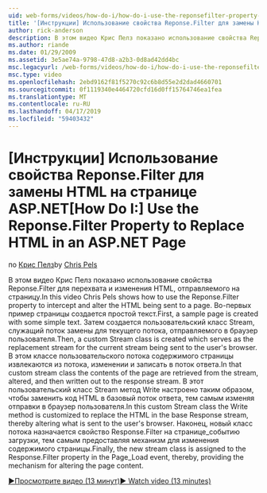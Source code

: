 ```yaml
---
uid: web-forms/videos/how-do-i/how-do-i-use-the-reponsefilter-property-to-replace-html-in-an-aspnet-page
title: '[Инструкции] Использование свойства Reponse.Filter для замены HTML на странице ASP.NET | Документация Майкрософт'
author: rick-anderson
description: В этом видео Крис Пелз показано использование свойства Reponse.Filter для перехвата и изменения HTML, отправляемого на страницу. Во-первых пример страницы создается w...
ms.author: riande
ms.date: 01/29/2009
ms.assetid: 3e5ae74a-9798-47d8-a2b3-0d8ad42dd4bc
msc.legacyurl: /web-forms/videos/how-do-i/how-do-i-use-the-reponsefilter-property-to-replace-html-in-an-aspnet-page
msc.type: video
ms.openlocfilehash: 2ebd9162f81f5270c92c6b8d55e2d2dad4660701
ms.sourcegitcommit: 0f1119340e4464720cfd16d0ff15764746ea1fea
ms.translationtype: MT
ms.contentlocale: ru-RU
ms.lasthandoff: 04/17/2019
ms.locfileid: "59403432"
---
```

# <a name="how-do-i-use-the-reponsefilter-property-to-replace-html-in-an-aspnet-page"></a><span data-ttu-id="6d4da-104">[Инструкции] Использование свойства Reponse.Filter для замены HTML на странице ASP.NET</span><span class="sxs-lookup"><span data-stu-id="6d4da-104">[How Do I:] Use the Reponse.Filter Property to Replace HTML in an ASP.NET Page</span></span>

<span data-ttu-id="6d4da-105">по [Крис Пелз](https://twitter.com/chrispels)</span><span class="sxs-lookup"><span data-stu-id="6d4da-105">by [Chris Pels](https://twitter.com/chrispels)</span></span>

<span data-ttu-id="6d4da-106">В этом видео Крис Пелз показано использование свойства Reponse.Filter для перехвата и изменения HTML, отправляемого на страницу.</span><span class="sxs-lookup"><span data-stu-id="6d4da-106">In this video Chris Pels shows how to use the Reponse.Filter property to intercept and alter the HTML being sent to a page.</span></span> <span data-ttu-id="6d4da-107">Во-первых пример страницы создается простой текст.</span><span class="sxs-lookup"><span data-stu-id="6d4da-107">First, a sample page is created with some simple text.</span></span> <span data-ttu-id="6d4da-108">Затем создается пользовательский класс Stream, служащий поток замены для текущего потока, отправляемого в браузер пользователя.</span><span class="sxs-lookup"><span data-stu-id="6d4da-108">Then, a custom Stream class is created which serves as the replacement stream for the current stream being sent to the user's browser.</span></span> <span data-ttu-id="6d4da-109">В этом классе пользовательского потока содержимого страницы извлекаются из потока, изменении и записать в поток ответа.</span><span class="sxs-lookup"><span data-stu-id="6d4da-109">In that custom stream class the contents of the page are retrieved from the stream, altered, and then written out to the response stream.</span></span> <span data-ttu-id="6d4da-110">В этот пользовательский класс Stream метод Write настроено таким образом, чтобы заменить код HTML в базовый поток ответа, тем самым изменяя отправки в браузер пользователя.</span><span class="sxs-lookup"><span data-stu-id="6d4da-110">In this custom Stream class the Write method is customized to replace the HTML in the base Response stream, thereby altering what is sent to the user's browser.</span></span> <span data-ttu-id="6d4da-111">Наконец, новый класс потока назначается свойство Response.Filter на странице\_событию загрузки, тем самым предоставляя механизм для изменения содержимого страницы.</span><span class="sxs-lookup"><span data-stu-id="6d4da-111">Finally, the new stream class is assigned to the Response.Filter property in the Page\_Load event, thereby, providing the mechanism for altering the page content.</span></span>

[<span data-ttu-id="6d4da-112">&#9654;Просмотрите видео (13 минут)</span><span class="sxs-lookup"><span data-stu-id="6d4da-112">&#9654; Watch video (13 minutes)</span></span>](https://channel9.msdn.com/Blogs/ASP-NET-Site-Videos/how-do-i-use-the-reponsefilter-property-to-replace-html-in-an-aspnet-page)
